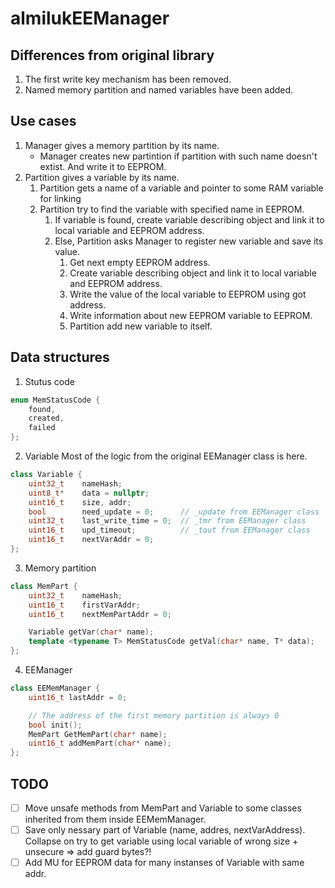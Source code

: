 # almilukEEManager

## Differences from original library
1. The first write key mechanism has been removed.
2. Named memory partition and named variables have been added.

## Use cases
1. Manager gives a memory partition by its name.
   - Manager creates new partintion if partition with such name doesn't extist. And write it to EEPROM.
2. Partition gives a variable by its name.
   1. Partition gets a name of a variable and pointer to some RAM variable for linking
   2. Partition try to find the variable with specified name in EEPROM.
      1. If variable is found, create variable describing object and link it to local variable and EEPROM address.
      2. Else, Partition asks Manager to register new variable and save its value.
         1. Get next empty EEPROM address.
         2. Create variable describing object and link it to local variable and EEPROM address.
         3. Write the value of the local variable to EEPROM using got address.
         4. Write information about new EEPROM variable to EEPROM.
         5. Partition add new variable to itself.

## Data structures

1. Stutus code
``` C++
enum MemStatusCode {
    found,
    created,
    failed
};
```

2. Variable
Most of the logic from the original EEManager class is here.
``` C++
class Variable {
    uint32_t    nameHash;
    uint8_t*    data = nullptr;
    uint16_t    size, addr;
    bool        need_update = 0;      // _update from EEManager class   
    uint32_t    last_write_time = 0;  // _tmr from EEManager class
    uint16_t    upd_timeout;          // _tout from EEManager class
    uint16_t    nextVarAddr = 0;
};
```

3. Memory partition
``` C++
class MemPart {
    uint32_t    nameHash;
    uint16_t    firstVarAddr;
    uint16_t    nextMemPartAddr = 0;

    Variable getVar(char* name);
    template <typename T> MemStatusCode getVal(char* name, T* data);
};
```

4. EEManager
``` C++
class EEMemManager {
    uint16_t lastAddr = 0;

    // The address of the first memory partition is always 0
    bool init();
    MemPart GetMemPart(char* name);
    uint16_t addMemPart(char* name);
};
```

## TODO
- [ ] Move unsafe methods from MemPart and Variable to some classes inherited from them inside EEMemManager.
- [ ] Save only nessary part of Variable (name, addres, nextVarAddress). Collapse on try to get variable using local variable of wrong size + unsecure => add guard bytes?!
- [ ] Add MU for EEPROM data for many instanses of Variable with same addr.
